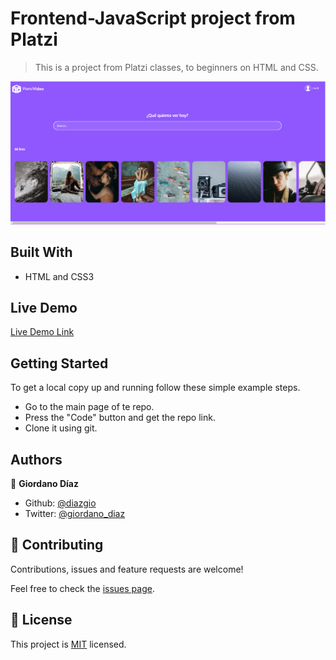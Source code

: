 # Frontend-JavaScript project from Platzi

> This is a project from Platzi classes, to beginners on HTML and CSS.

![screenshot](./images/screen-shot.PNG)


## Built With

- HTML and CSS3

## Live Demo

[Live Demo Link](https://diazgio.github.io/Frontend-EJavaScript/maquetacion-principal.html)


## Getting Started

To get a local copy up and running follow these simple example steps.

- Go to the main page of te repo.
- Press the "Code" button and get the repo link.
- Clone it using git.

## Authors

👤 **Giordano Díaz**

- Github: [@diazgio](https://github.com/diazgio)
- Twitter: [@giordano_diaz](https://twitter.com/giordano_diaz)

## 🤝 Contributing

Contributions, issues and feature requests are welcome!

Feel free to check the [issues page](issues/).

## 📝 License

This project is [MIT](lic.url) licensed.
